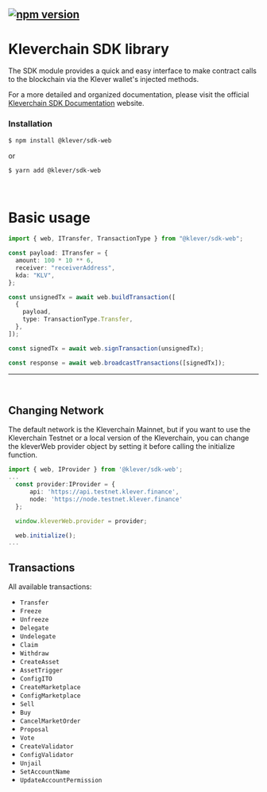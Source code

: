 ## [![npm version](https://badge.fury.io/js/@klever%2Fsdk.svg)](https://badge.fury.io/js/@klever%2Fsdk)

# Kleverchain SDK library

The SDK module provides a quick and easy interface to make contract calls to the blockchain via the Klever wallet's injected methods.

For a more detailed and organized documentation, please visit the official [Kleverchain SDK Documentation](https://klever.gitbook.io/kleverchain-sdk/) website.

### Installation

```bash
$ npm install @klever/sdk-web
```

or

```bash
$ yarn add @klever/sdk-web
```

<br/>

# Basic usage

```ts
import { web, ITransfer, TransactionType } from "@klever/sdk-web";

const payload: ITransfer = {
  amount: 100 * 10 ** 6,
  receiver: "receiverAddress",
  kda: "KLV",
};

const unsignedTx = await web.buildTransaction([
  {
    payload,
    type: TransactionType.Transfer,
  },
]);

const signedTx = await web.signTransaction(unsignedTx);

const response = await web.broadcastTransactions([signedTx]);
```

<hr/>

<br/>

## Changing Network

The default network is the Kleverchain Mainnet, but if you want to use the Kleverchain Testnet or a local version of the Kleverchain, you can change the kleverWeb provider object by setting it before calling the initialize function.

```ts
import { web, IProvider } from '@klever/sdk-web';
...
  const provider:IProvider = {
      api: 'https://api.testnet.klever.finance',
      node: 'https://node.testnet.klever.finance'
  };

  window.kleverWeb.provider = provider;

  web.initialize();
...
```

## Transactions

All available transactions:

- `Transfer`
- `Freeze`
- `Unfreeze`
- `Delegate`
- `Undelegate`
- `Claim`
- `Withdraw`
- `CreateAsset`
- `AssetTrigger`
- `ConfigITO`
- `CreateMarketplace`
- `ConfigMarketplace`
- `Sell`
- `Buy`
- `CancelMarketOrder`
- `Proposal`
- `Vote`
- `CreateValidator`
- `ConfigValidator`
- `Unjail`
- `SetAccountName`
- `UpdateAccountPermission`
